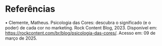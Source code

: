 # Referências
• Clemente, Matheus. Psicologia das Cores: descubra o significado (e o poder) de cada cor no marketing. Rock Content Blog, 2023. Disponível em: https://rockcontent.com/br/blog/psicologia-das-cores/. Acesso em: 09 de março de 2025.




